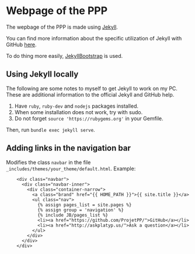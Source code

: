 # Webpage of the PPP

The wepbage of the PPP is made using [Jekyll](http://jekyllrb.com/).

You can find more information about the specific utilization of Jekyll with GitHub [here](https://help.github.com/articles/using-jekyll-with-pages).

To do thing more easily, [JekyllBootstrap](http://jekyllbootstrap.com/) is used.

## Using Jekyll locally

The following are some notes to myself to get Jekyll to work on my PC.
These are additional information to the official Jekyll and GitHub help.

1. Have `ruby`, `ruby-dev` and `nodejs` packages installed.
2. When some installation does not work, try with sudo.
3. Do not forget `source 'https://rubygems.org'` in your Gemfile.

Then, run `bundle exec jekyll serve`.


## Adding links in the navigation bar

Modifies the class `navbar` in the file `_includes/themes/your_theme/default.html`.
Example:
```
    <div class="navbar">
      <div class="navbar-inner">
        <div class="container-narrow">
          <a class="brand" href="{{ HOME_PATH }}">{{ site.title }}</a>
          <ul class="nav">
            {% assign pages_list = site.pages %}
            {% assign group = 'navigation' %}
            {% include JB/pages_list %}
            <li><a href="https://github.com/ProjetPP/">GitHub</a></li>
            <li><a href="http://askplatyp.us/">Ask a question</a></li>
          </ul>
        </div>
      </div>
    </div>
```
